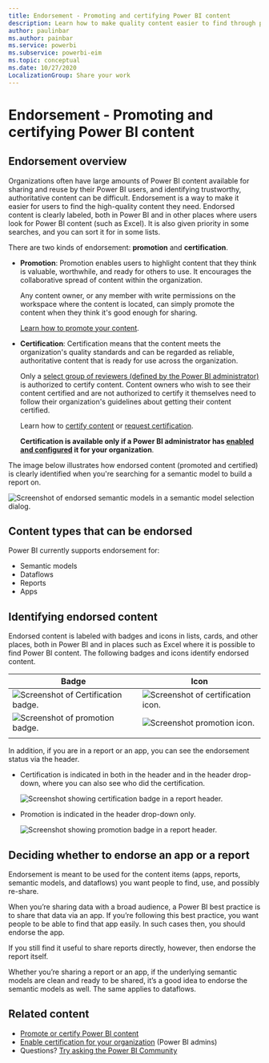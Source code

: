 ```yaml
---
title: Endorsement - Promoting and certifying Power BI content
description: Learn how to make quality content easier to find through promotion or certification
author: paulinbar
ms.author: painbar
ms.service: powerbi
ms.subservice: powerbi-eim
ms.topic: conceptual
ms.date: 10/27/2020
LocalizationGroup: Share your work
---
```

# Endorsement - Promoting and certifying Power BI content

## Endorsement overview

Organizations often have large amounts of Power BI content available for sharing and reuse by their Power BI users, and identifying trustworthy, authoritative content can be difficult. Endorsement is a way to make it easier for users to find the high-quality content they need. Endorsed content is clearly labeled, both in Power BI and in other places where users look for Power BI content (such as Excel). It is also given priority in some searches, and you can sort it for in some lists.

There are two kinds of endorsement: **promotion** and **certification**.

* **Promotion**: Promotion enables users to highlight content that they think is valuable, worthwhile, and ready for others to use. It encourages the collaborative spread of content within the organization.

    Any content owner, or any member with write permissions on the workspace where the content is located, can simply promote the content when they think it's good enough for sharing.

    [Learn how to promote your content](service-endorse-content.md#promote-content).

* **Certification**: Certification means that the content meets the organization's quality standards and can be regarded as reliable, authoritative content that is ready for use across the organization.

    Only a [select group of reviewers (defined by the Power BI administrator)](../admin/service-admin-setup-certification.md) is authorized to certify content. Content owners who wish to see their content certified and are not authorized to certify it themselves need to follow their organization's guidelines about getting their content certified.

    Learn how to [certify content](service-endorse-content.md#certify-content) or [request certification](service-endorse-content.md#request-content-certification).

    **Certification is available only if a Power BI administrator has [enabled and configured](../admin/service-admin-setup-certification.md) it for your organization**.

The image below illustrates how endorsed content (promoted and certified) is clearly identified when you're searching for a semantic model to build a report on.

![Screenshot of endorsed semantic models in a semantic model selection dialog.](media/service-endorsement-overview/power-bi-content-endorsement-dataset-select.png)

## Content types that can be endorsed
Power BI currently supports endorsement for:
* Semantic models
* Dataflows
* Reports
* Apps

## Identifying endorsed content

Endorsed content is labeled with badges and icons in lists, cards, and other places, both in Power BI and in places such as Excel where it is possible to find Power BI content. The following badges and icons identify endorsed content.

|Badge|Icon|
|---------|---------|
|![Screenshot of Certification badge.](media/service-endorsement-overview/certified-badge.png)|![Screenshot of certification icon.](media/service-endorsement-overview/certified-icon.png)|
|![Screenshot of promotion badge.](media/service-endorsement-overview/promoted-badge.png)|![Screenshot promotion icon.](media/service-endorsement-overview/promoted-icon.png)|
|||

In addition, if you are in a report or an app, you can see the endorsement status via the header.
* Certification is indicated in both in the header and in the header drop-down, where you can also see who did the certification.

    ![Screenshot showing certification badge in a report header.](media/service-endorsement-overview/certification-report-header.png)

* Promotion is indicated in the header drop-down only.
 
    ![Screenshot showing promotion badge in a report header.](media/service-endorsement-overview/promotion-report-header.png)

## Deciding whether to endorse an app or a report

Endorsement is meant to be used for the content items (apps, reports, semantic models, and dataflows) you want people to find, use, and possibly re-share.

When you’re sharing data with a broad audience, a Power BI best practice is to share that data via an app. If you’re following this best practice, you want people to be able to find that app easily. In such cases then, you should endorse the app. 

If you still find it useful to share reports directly, however, then endorse the report itself. 

Whether you’re sharing a report or an app, if the underlying semantic models are clean and ready to be shared, it’s a good idea to endorse the semantic models as well. The same applies to dataflows.  

## Related content

* [Promote or certify Power BI content](service-endorse-content.md)
* [Enable certification for your organization](../admin/service-admin-setup-certification.md) (Power BI admins)
* Questions? [Try asking the Power BI Community](https://community.powerbi.com/)